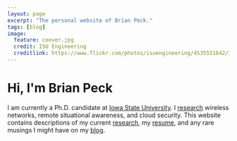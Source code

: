```yaml
---
layout: page
excerpt: "The personal website of Brian Peck."
tags: [blog]
image:
  feature: coover.jpg
  credit: ISU Engineering
  creditlink: https://www.flickr.com/photos/isuengineering/4535551642/in/set-72157623904003770/
---
```


# Hi, I'm Brian Peck

I am currently a Ph.D. candidate at [Iowa State University][isuwww].
I [research][research] wireless networks, remote situational awareness, and cloud security.
This website contains descriptions of my current [research][research], my [resume][resume], and any rare musings I might have on my [blog][blog].


[research]: /research/
[isuwww]: http://www.iastate.edu/
[resume]: /resume/
[blog]: /posts/
